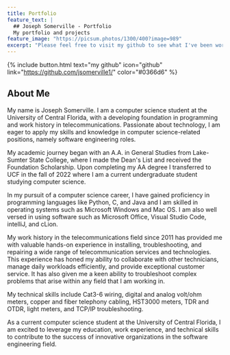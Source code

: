 ```yaml
---
title: Portfolio
feature_text: |
  ## Joseph Somerville - Portfolio
  My portfolio and projects
feature_image: "https://picsum.photos/1300/400?image=989"
excerpt: "Please feel free to visit my github to see what I've been working on."
---
```



{% include button.html text="my github" icon="github" link="https://github.com/jsomerville1/" color="#0366d6" %} 

## About Me

My name is Joseph Somerville. I am a computer science student at the University of Central Florida, with a developing foundation in programming and work history in telecommunications. Passionate about technology, I am eager to apply my skills and knowledge in computer science-related positions, namely software engineering roles.

My academic journey began with an A.A. in General Studies from Lake-Sumter State College, where I made the Dean's List and received the Foundation Scholarship. Upon completing my AA degree I transferred to UCF in the fall of 2022 where I am a current undergraduate student studying computer science.

In my pursuit of a computer science career, I have gained proficiency in programming languages like Python, C, and Java and I am skilled in operating systems such as Microsoft Windows and Mac OS. I am also well versed in using software such as Microsoft Office, Visual Studio Code, intelliJ, and cLion.

My work history in the telecommunications field since 2011 has provided me with valuable hands-on experience in installing, troubleshooting, and repairing a wide range of telecommunication services and technologies. This experience has honed my ability to collaborate with other technicians, manage daily workloads efficiently, and provide exceptional customer service. It has also given me a keen ability to troubleshoot complex problems that arise within any field that I am working in.

My technical skills include Cat3-6 wiring, digital and analog volt/ohm meters, copper and fiber telephony cabling, HST3000 meters, TDR and OTDR, light meters, and TCP/IP troubleshooting. 

As a current computer science student at the University of Central Florida, I am excited to leverage my education, work experience, and technical skills to contribute to the success of innovative organizations in the software engineering field.

